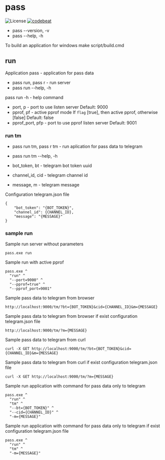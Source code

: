 # pass

![][0] [![codebeat][1]][2]

[0]: https://img.shields.io/badge/license-MIT-blue.svg "License"

[1]: https://codebeat.co/badges/d7a74a17-b99c-4d59-a07d-20685cf169e4 "Codebeat badge"
[2]: https://codebeat.co/projects/github-com-karpovdl-pass-master "Codebeat"

* pass --version, -v
* pass --help, -h

To build an application for windows make script/build.cmd

## run

Application pass - application for pass data
* pass run, pass r - run server
* pass run --help, -h

pass run -h - help command
* port, p - port to use listen server
Default: 9000
* pprof, pf - active pprof mode
If `flag` [true], then active pprof, otherwise [false]
Default: false
* pprof_port, pfp - port to use pprof listen server
Default: 9001

### run tm

* pass run tm, pass r tm - run aplication for pass data to telegram
* pass run tm --help, -h

* bot_token, bt - telegram bot token uuid
* channel_id, cid - telegram channel id
* message, m - telegram message

Configuration telegram.json file
```
{
    "bot_token": "{BOT_TOKEN}",
    "channel_id": {CHANNEL_ID},
    "message": "{MESSAGE}"
}
```

### sample run

Sample run server without parameters
```
pass.exe run
```

Sample run with active pprof
```
pass.exe ^
  "run" ^
  "--port=9000" ^
  "--pprof=true" ^
  "--pprof_port=9001"
```

Sample pass data to telegram from browser
```
http://localhost:9000/tm/?bt={BOT_TOKEN}&cid={CHANNEL_ID}&m={MESSAGE}
```

Sample pass data to telegram from browser if exist configuration telegram.json file
```
http://localhost:9000/tm/?m={MESSAGE}
```

Sample pass data to telegram from curl
```
curl -X GET http://localhost:9000/tm/?bt={BOT_TOKEN}&cid={CHANNEL_ID}&m={MESSAGE}
```

Sample pass data to telegram from curl if exist configuration telegram.json file
```
curl -X GET http://localhost:9000/tm/?m={MESSAGE}
```

Sample run application with command for pass data only to telegram
```
pass.exe ^
  "run" ^
  "tm" ^
  "--bt={BOT_TOKEN}" ^
  "--cid={CHANNEL_ID}" ^
  "-m={MESSAGE}"
```

Sample run application with command for pass data only to telegram if exist configuration telegram.json file
```
pass.exe ^
  "run" ^
  "tm" ^
  "-m={MESSAGE}"
```
